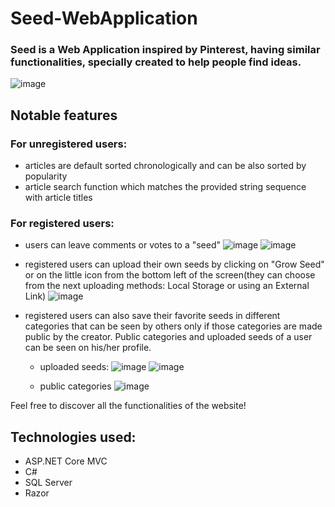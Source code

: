 # Seed-WebApplication
### Seed is a Web Application inspired by Pinterest, having similar functionalities, specially created to help people find ideas.


![image](https://github.com/Ioana05/Seed-WebApplication/assets/115917247/c0229a1f-551a-4991-bf35-8e5f2df92216)

## Notable features
### For unregistered users:
- articles are default sorted chronologically and can be also sorted by popularity
- article search function which matches the provided string sequence with article titles
### For registered users:
- users can leave comments or votes to a "seed"
  ![image](https://github.com/Ioana05/Seed-WebApplication/assets/115917247/36c026a8-9dff-4166-a619-3afc39ce54ac)
  ![image](https://github.com/Ioana05/Seed-WebApplication/assets/115917247/61dcbb12-7535-46b4-9007-ee24f610fb40)

- registered users can upload their own seeds by clicking on "Grow Seed" or on the little icon from the bottom left of the screen(they can choose from the next uploading methods: Local Storage or using an External Link)
  ![image](https://github.com/Ioana05/Seed-WebApplication/assets/115917247/3754b192-a3d4-49ef-81f8-1396e8639ab2)

- registered users can also save their favorite seeds in different categories that can be seen by others only if those categories are made public by the creator. Public categories and uploaded seeds of a user can be seen on his/her profile.
    - uploaded seeds:
    ![image](https://github.com/Ioana05/Seed-WebApplication/assets/115917247/be5477e3-410f-4f90-b7aa-04aa7ecd57dc)
    ![image](https://github.com/Ioana05/Seed-WebApplication/assets/115917247/2cea40ed-e2d7-4f20-91d3-ffa042267540)
    
    - public categories
    ![image](https://github.com/Ioana05/Seed-WebApplication/assets/115917247/ed3692ba-848a-4788-823f-ba21a9977f1b)


 Feel free to discover all the functionalities of the website! 

 ## Technologies used:
 - ASP.NET Core MVC
- C#
- SQL Server
- Razor

 
 
 

